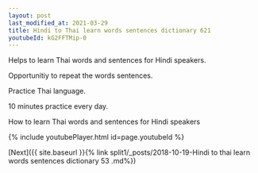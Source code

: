 ```yaml
---
layout: post
last_modified_at: 2021-03-29
title: Hindi to Thai learn words sentences dictionary 621 
youtubeId: kG2FFTMip-0
---
```

 
 
Helps to learn Thai words and sentences for Hindi speakers.

Opportunitiy to repeat the words sentences. 

Practice Thai language. 
 
10 minutes practice every day. 
 
How to learn Thai words and sentences for Hindi speakers 
 
{% include youtubePlayer.html id=page.youtubeId %}
 
 
[Next]({{ site.baseurl }}{% link  split1/_posts/2018-10-19-Hindi to thai learn words sentences dictionary 53 .md%})
 
